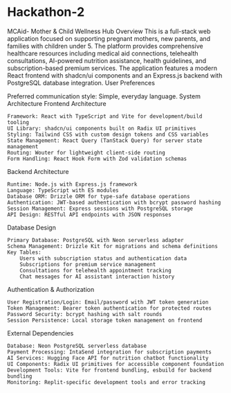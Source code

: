 # Hackathon-2

MCAid- Mother & Child Wellness Hub
Overview
This is a full-stack web application focused on supporting pregnant mothers, new parents, and families with children under 5. The platform provides comprehensive healthcare resources including medical aid connections, telehealth consultations, AI-powered nutrition assistance, health guidelines, and subscription-based premium services. The application features a modern React frontend with shadcn/ui components and an Express.js backend with PostgreSQL database integration.
User Preferences

Preferred communication style: Simple, everyday language.
System Architecture
Frontend Architecture

    Framework: React with TypeScript and Vite for development/build tooling
    UI Library: shadcn/ui components built on Radix UI primitives
    Styling: Tailwind CSS with custom design tokens and CSS variables
    State Management: React Query (TanStack Query) for server state management
    Routing: Wouter for lightweight client-side routing
    Form Handling: React Hook Form with Zod validation schemas

Backend Architecture

    Runtime: Node.js with Express.js framework
    Language: TypeScript with ES modules
    Database ORM: Drizzle ORM for type-safe database operations
    Authentication: JWT-based authentication with bcrypt password hashing
    Session Management: Express sessions with PostgreSQL storage
    API Design: RESTful API endpoints with JSON responses

Database Design

    Primary Database: PostgreSQL with Neon serverless adapter
    Schema Management: Drizzle Kit for migrations and schema definitions
    Key Tables:
        Users with subscription status and authentication data
        Subscriptions for premium service management
        Consultations for telehealth appointment tracking
        Chat messages for AI assistant interaction history

Authentication & Authorization

    User Registration/Login: Email/password with JWT token generation
    Token Management: Bearer token authentication for protected routes
    Password Security: bcrypt hashing with salt rounds
    Session Persistence: Local storage token management on frontend

External Dependencies

    Database: Neon PostgreSQL serverless database
    Payment Processing: IntaSend integration for subscription payments
    AI Services: Hugging Face API for nutrition chatbot functionality
    UI Components: Radix UI primitives for accessible component foundation
    Development Tools: Vite for frontend bundling, esbuild for backend bundling
    Monitoring: Replit-specific development tools and error tracking
